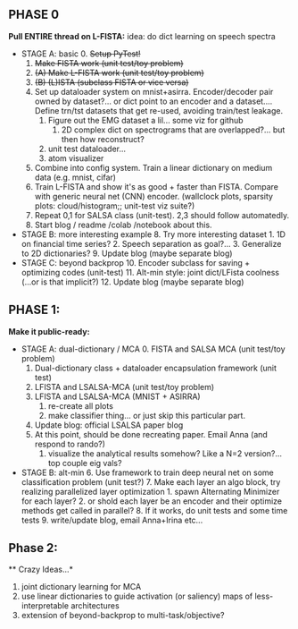 
## PHASE 0
**Pull ENTIRE thread on L-FISTA:**
idea: do dict learning on speech spectra
* STAGE A: basic
    0. ~~Setup PyTest!~~
    1. ~~Make FISTA work (unit test/toy problem)~~
    2. ~~(A) Make L-FISTA work (unit test/toy problem)~~
    2. ~~(B) (L)ISTA (subclass FISTA or vice versa)~~
    3. Set up dataloader system on mnist+asirra. Encoder/decoder pair owned by dataset?...
                 or dict point to an encoder and a dataset....
                Define trn/tst datasets that get re-used, avoiding train/test leakage.
       1. Figure out the EMG dataset a lil... some viz for github
          1. 2D complex dict on spectrograms that are overlapped?... but then how reconstruct?
       2. unit test dataloader...
       2. atom visualizer
    4. Combine into config system. Train a linear dictionary on medium data (e.g. mnist, cifar)
    5. Train L-FISTA and show it's as good + faster than FISTA. Compare with generic neural net (CNN) encoder.
            (wallclock plots, sparsity plots: cloud/histogram;; unit-test viz suite?)
    6. Repeat 0,1 for SALSA class (unit-test). 2,3 should follow automatedly.
    7. Start blog / readme /colab /notebook about this.
* STAGE B: more interesting example
    8. Try more interesting dataset
        1. 1D on financial time series?
        2. Speech separation as goal?...
        3. Generalize to 2D dictionaries?
    9. Update blog (maybe separate blog)
* STAGE C: beyond backprop
   10. Encoder subclass for saving + optimizing codes (unit-test)
   11. Alt-min style: joint dict/LFista coolness (...or is that implicit?)
   12. Update blog (maybe separate blog)

## PHASE 1:
**Make it public-ready:**
    
* STAGE A: dual-dictionary / MCA
  0. FISTA and SALSA MCA  (unit test/toy problem)
  1. Dual-dictionary class + dataloader encapsulation framework (unit test)
  2. LFISTA and LSALSA-MCA  (unit test/toy problem)
  3. LFISTA and LSALSA-MCA  (MNIST + ASIRRA)
      1. re-create all plots
      2. make classifier thing... or just skip this particular part.
  4. Update blog: official LSALSA paper blog
  5. At this point, should be done recreating paper. Email Anna (and respond to rando?)
     1. visualize the analytical results somehow? Like a N=2 version?... top couple eig vals?
* STAGE B: alt-min
  6. Use framework to train deep neural net on some classification problem (unit test?)
  7. Make each layer an algo block, try realizing parallelized layer optimization
      1. spawn Alternating Minimizer for each layer?
      2. or shold each layer be an encoder and their optimize methods get called in parallel?
  8. If it works, do unit tests and some time tests
  9. write/update blog, email Anna+Irina etc...

## Phase 2:
** Crazy Ideas...*
1. joint dictionary learning for MCA
2. use linear dictionaries to guide activation (or saliency) maps of less-interpretable architectures
3. extension of beyond-backprop to multi-task/objective?

[//]: # ()
[//]: # (----------------------------------------------------)

[//]: # (OLD TODO's)

[//]: # (----------------------------------------------------)

[//]: # (phase 0:)

[//]: # (0.&#41; forget dataset generator system; don't need it for this demo.)

[//]: # (1.&#41; focus on building the trainer + config system. I.e. the one that)

[//]: # (    has a linear case and with the right config export settings, saves as)

[//]: # (    generic CSV-like format.)

[//]: # (2.&#41; Visualizer system that can load the CSV, convert to a dictionary object,)

[//]: # (    and do interesting stuff)

[//]: # (3.&#41; &#40;rename repo, then:&#41; start blog / show different results with different cost functions and cool)

[//]: # (     visualizations)

[//]: # (4.&#41; see if anyone can run it from home)

[//]: # ()
[//]: # (phase 1:)

[//]: # (0.&#41; implement beyond backprop as an option to this framework? Other comparator?)

[//]: # (1.&#41; when it's working &#40;esp if it reproduces results&#41;, share with old)

[//]: # (    coauthors; link to IBM blog post and maybe provide own explanation)

[//]: # ()
[//]: # (phase 2:)

[//]: # (0.&#41; After all that, have a different config and trainable "algo" class that)

[//]: # (    implements unrolling and unsupervised training.)

[//]: # (1.&#41; MCA / LSALSA example)

[//]: # (2.&#41; bog post for LSALSA + MCA, link to ESP preprint...)

[//]: # ()
[//]: # (At that point probably want to move on to other repos)

[//]: # (0.&#41; Full data cleaning /web scraping example using other random skills)

[//]: # (     &#40;scala, sql, hadoop&#41;)

[//]: # (1.&#41; process data using this ML repo?)

[//]: # (2.&#41; )

[//]: # ()
[//]: # ()
[//]: # (_______________________________________________________________________________)

[//]: # (&#40;*&#41; Basic Sparse Coding)

[//]: # (0.&#41; see if other unrolling github's exist for inspiration...)

[//]: # (1.&#41; Train an MNIST dictionary)

[//]: # (2.&#41; implement ISTA/FISTA/LISTA/LSALSA using this dictionary)

[//]: # (3.&#41; write train_encoder subroutine for ^^'s)

[//]: # (3.5&#41; TRY to simplify as you go... want SIMPLE demos...)

[//]: # (4.&#41; make sure everything is working for ASIRRA and MNIST &#40;at least&#41;)

[//]: # (5.&#41; get pretty pictures and everything, save things that need to be saved for christ's sake, have this all published on github)

[//]: # (6.&#41; email mirjeta, anna, faruk, apoorva, ivan?, about having it online)

[//]: # ()
[//]: # (&#40;**&#41; do MCA:)

[//]: # (7.&#41; additive dataloader)

[//]: # (8.&#41; training regime for loading, training on set number of additive mixtures, getting target codes, etc.)

[//]: # (9.&#41; generlize LSALSA code or create separate LSALSA class that can do multiple dictionaries)

[//]: # (10.&#41; get it all running together hopefully in simplest demo possible, get to the point of making pretty pictures automatically)

[//]: # (11.&#41; try to actually recreate the experiments &#40;and plots&#41; from our paper)

[//]: # (12.&#41; email everyone)

[//]: # ()
[//]: # (&#40;***&#41; next steps:)

[//]: # (zz&#41; Do a 1D finance example!)

[//]: # (a&#41; Do a 2D example, visualize loss landscape of learned cost function)

[//]: # (b&#41; lp/lq with Mirjeta, krylov // new iterative algorithms)

[//]: # (c&#41; convolutional dictionaries, datasets-- audio?)

[//]: # (d&#41; SONAR example from SACLANT? )

[//]: # (e&#41; capability for using "smart dict's" like STFT...? basically subclass of dictionary called smart-dict or something)